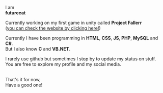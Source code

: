 I am<br>
<b>futurecat</b>

Currently working on my first game in unity called <b>Project Fallerr</b><br>
(<a href='https://projectfallerr.rf.gd/' target='_Blank'>you can check the website by clicking here!</a>)

Currently I have been programming in <b>HTML</b>, <b>CSS</b>, <b>JS</b>, <b>PHP</b>, <b>MySQL</b> and <b>C#</b>.<br>
But I also know <b>C</b> and <b>VB.NET</b>.

I rarely use github but sometimes I stop by to update my status on stuff.<br>
You are free to explore my profile and my social media.<br><br>

That's it for now,<br>
Have a good one!

<!---
thefuturecat/thefuturecat is a ✨ special ✨ repository because its `README.md` (this file) appears on your GitHub profile.
You can click the Preview link to take a look at your changes.
--->
